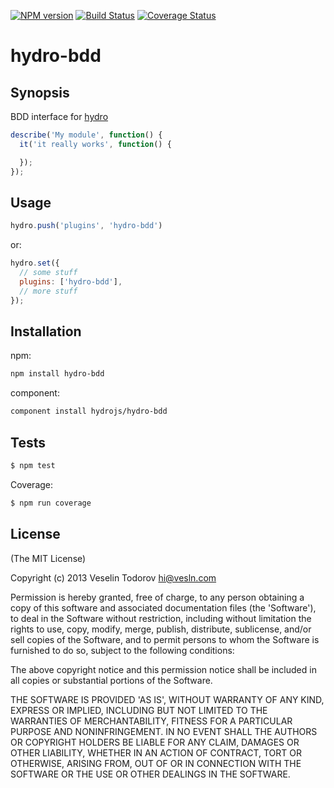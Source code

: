 [![NPM
version](https://badge.fury.io/js/hydro-bdd.png)](http://badge.fury.io/js/hydro-bdd)
[![Build Status](https://secure.travis-ci.org/hydrojs/hydro-bdd.png)](http://travis-ci.org/hydrojs/hydro-bdd)
[![Coverage Status](https://coveralls.io/repos/hydrojs/hydro-bdd/badge.png?branch=master)](https://coveralls.io/r/hydrojs/hydro-bdd?branch=master)

# hydro-bdd

## Synopsis

BDD interface for [hydro](https://github.com/hydrojs/hydro)

```js
describe('My module', function() {
  it('it really works', function() {

  });
});
```

## Usage

```js
hydro.push('plugins', 'hydro-bdd')
```

or:

```js
hydro.set({
  // some stuff
  plugins: ['hydro-bdd'],
  // more stuff
});
```
## Installation

npm:

```bash
npm install hydro-bdd
```

component:

```bash
component install hydrojs/hydro-bdd
```

## Tests

```bash
$ npm test
```

Coverage:

```bash
$ npm run coverage
```

## License

(The MIT License)

Copyright (c) 2013 Veselin Todorov <hi@vesln.com>

Permission is hereby granted, free of charge, to any person obtaining
a copy of this software and associated documentation files (the
'Software'), to deal in the Software without restriction, including
without limitation the rights to use, copy, modify, merge, publish,
distribute, sublicense, and/or sell copies of the Software, and to
permit persons to whom the Software is furnished to do so, subject to
the following conditions:

The above copyright notice and this permission notice shall be
included in all copies or substantial portions of the Software.

THE SOFTWARE IS PROVIDED 'AS IS', WITHOUT WARRANTY OF ANY KIND,
EXPRESS OR IMPLIED, INCLUDING BUT NOT LIMITED TO THE WARRANTIES OF
MERCHANTABILITY, FITNESS FOR A PARTICULAR PURPOSE AND NONINFRINGEMENT.
IN NO EVENT SHALL THE AUTHORS OR COPYRIGHT HOLDERS BE LIABLE FOR ANY
CLAIM, DAMAGES OR OTHER LIABILITY, WHETHER IN AN ACTION OF CONTRACT,
TORT OR OTHERWISE, ARISING FROM, OUT OF OR IN CONNECTION WITH THE
SOFTWARE OR THE USE OR OTHER DEALINGS IN THE SOFTWARE.
